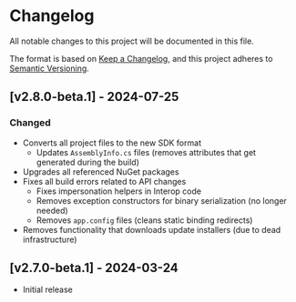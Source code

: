 # Changelog

All notable changes to this project will be documented in this file.

The format is based on [Keep a Changelog](https://keepachangelog.com/en/1.1.0/),
and this project adheres to [Semantic Versioning](https://semver.org/spec/v2.0.0.html).

## [v2.8.0-beta.1] - 2024-07-25

### Changed

- Converts all project files to the new SDK format
  - Updates `AssemblyInfo.cs` files (removes attributes that get generated during the build)
- Upgrades all referenced NuGet packages
- Fixes all build errors related to API changes
  - Fixes impersonation helpers in Interop code
  - Removes exception constructors for binary serialization (no longer needed)
  - Removes `app.config` files (cleans static binding redirects)
- Removes functionality that downloads update installers (due to dead infrastructure)


## [v2.7.0-beta.1] - 2024-03-24

- Initial release